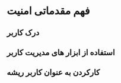 # فهم مقدماتی امنیت

## درک کاربر
## استفاده از ابزار های مدیریت کاربر
## کارکردن به عنوان کاربر ریشه

